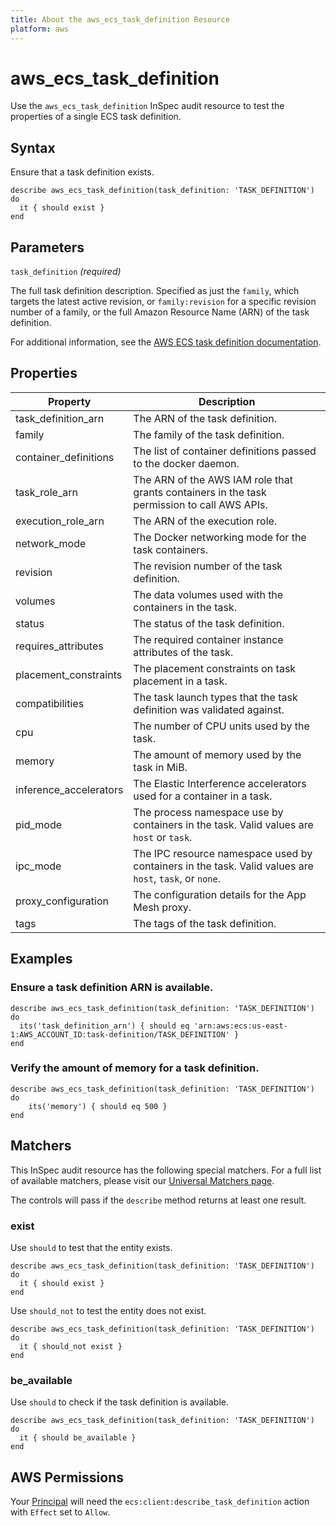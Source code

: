```yaml
---
title: About the aws_ecs_task_definition Resource
platform: aws
---
```


# aws\_ecs\_task\_definition

Use the `aws_ecs_task_definition` InSpec audit resource to test the properties of a single ECS task definition.

## Syntax

Ensure that a task definition exists.

    describe aws_ecs_task_definition(task_definition: 'TASK_DEFINITION') do
      it { should exist }
    end

## Parameters

`task_definition` _(required)_

The full task definition description.
Specified as just the `family`, which targets the latest active revision, or `family:revision` for a specific revision number of a family, or the full Amazon Resource Name (ARN) of the task definition.

For additional information, see the [AWS ECS task definition documentation](https://docs.aws.amazon.com/AWSCloudFormation/latest/UserGuide/aws-resource-ecs-taskdefinition.html).

## Properties

| Property | Description|
| --- | --- |
| task_definition_arn     | The ARN of the task definition. |
| family                  | The family of the task definition. |
| container_definitions   | The list of container definitions passed to the docker daemon. |
| task_role_arn           | The ARN of the AWS IAM role that grants containers in the task permission to call AWS APIs. |
| execution_role_arn      | The ARN of the execution role. |
| network_mode            | The Docker networking mode for the task containers. |
| revision                | The revision number of the task definition. |
| volumes                 | The data volumes used with the containers in the task. |
| status                  | The status of the task definition. |
| requires_attributes     | The required container instance attributes of the task. |
| placement_constraints   | The placement constraints on task placement in a task. |
| compatibilities         | The task launch types that the task definition was validated against. |
| cpu                     | The number of CPU units used by the task. |
| memory                  | The amount of memory used by the task in MiB. |
| inference_accelerators  | The Elastic Interference accelerators used for a container in a task. |
| pid_mode                | The process namespace use by containers in the task. Valid values are `host` or `task`. |
| ipc_mode                | The IPC resource namespace used by containers in the task. Valid values are `host`, `task`, or `none`. |
| proxy_configuration     | The configuration details for the App Mesh proxy. |
| tags                    | The tags of the task definition. |

## Examples

### Ensure a task definition ARN is available.

    describe aws_ecs_task_definition(task_definition: 'TASK_DEFINITION') do
      its('task_definition_arn') { should eq 'arn:aws:ecs:us-east-1:AWS_ACCOUNT_ID:task-definition/TASK_DEFINITION' }
    end

### Verify the amount of memory for a task definition.

    describe aws_ecs_task_definition(task_definition: 'TASK_DEFINITION') do
        its('memory') { should eq 500 }
    end

## Matchers

This InSpec audit resource has the following special matchers. For a full list of available matchers, please visit our [Universal Matchers page](https://www.inspec.io/docs/reference/matchers/).

The controls will pass if the `describe` method returns at least one result.

### exist

Use `should` to test that the entity exists.

    describe aws_ecs_task_definition(task_definition: 'TASK_DEFINITION') do
      it { should exist }
    end

Use `should_not` to test the entity does not exist.

    describe aws_ecs_task_definition(task_definition: 'TASK_DEFINITION') do
      it { should_not exist }
    end

### be_available

Use `should` to check if the task definition is available.

    describe aws_ecs_task_definition(task_definition: 'TASK_DEFINITION') do
      it { should be_available }
    end

## AWS Permissions

Your [Principal](https://docs.aws.amazon.com/IAM/latest/UserGuide/intro-structure.html#intro-structure-principal) will need the `ecs:client:describe_task_definition` action with `Effect` set to `Allow`.
